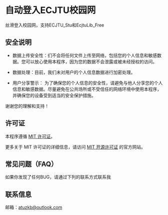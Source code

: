 # 自动登入ECJTU校园网

丝滑登入校园网，支持ECJTU_Stu和EcjtuLib_Free


## 安全说明

- 数据上传安全性：们不会将任何文件上传至网络，包括您的个人信息和敏感数据。您可以放心使用本程序，因为您的数据不会泄露或被未经授权的访问。


- 数据处理：目前，我们未对用户的个人信息数据进行加密处理。


- 用户分享警示： 为了确保您的个人信息的安全性，请避免与他人分享您的个人信息和敏感数据。尽量避免在公共场所或不受信任的网络环境中使用本程序，并确保您的设备受到适当的安全保护措施。

谢谢您的理解和支持！


## 许可证

本程序遵循 [MIT 许可证](https://opensource.org/license/mit/)。

更多关于 MIT 许可证的详细信息，请访问 [MIT 开源许可证](https://opensource.org/license/mit/) 的官方网站。



## 常见问题（FAQ）

如果你发现了任何BUG，请通过下列的联系方式联系我


## 联系信息

邮箱：atuzkb@outlook.com


